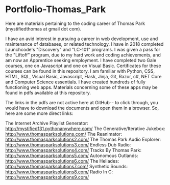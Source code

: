 # Portfolio-Thomas_Park
Here are materials pertaining to the coding career of Thomas Park (mystifiedthomas at gmail dot com).

I have an avid interest in pursuing a career in web development, use and maintenance of databases, or related technology. I have in 2018 completed Launchcode's "Discovery" and "LC-101" programs. I was given a pass for the "Liftoff" program, due to my hard work and coding achievements, and am now an Apprentice seeking employment. I have completed two Gale courses, one on Javascript and one on Visual Basic. Certificates for these courses can be found in this repository. I am familiar with Python, CSS, HTML, SQL, Visual Basic, Javascript, Flask, Jinja, Git, Razor, c#, NET Core and Computer Science essentials. I have created hundreds of fully functioning web apps. Materials concerning some of these apps may be found in pdfs available at this repository.

The links in the pdfs are not active here at GitHub-- to click through, you would have to download the documents and open them in a browser. So, here are some more direct links:

The Internet Archive Playlist Generator: http://mystified131.pythonanywhere.com/
The Generative/Iterative Jukebox: http://www.thomasparksolutions.com/
The Reanimator: http://www.thomasparksolutions2.com/
The Thomas Park Audio Explorer: http://www.thomasparksolutions3.com/
Endless Dub Radio: http://www.thomasparksolutions4.com/
Tracks By Thomas Park: http://www.thomasparksolutions5.com/
Autonomous Outlands: http://www.thomasparksolutions6.com/
The Heliades: http://www.thomasparksolutions7.com/
Synthetic Sounds: http://www.thomasparksolutions8.com/
Radio In C: http://www.thomasparksolutions9.com/

